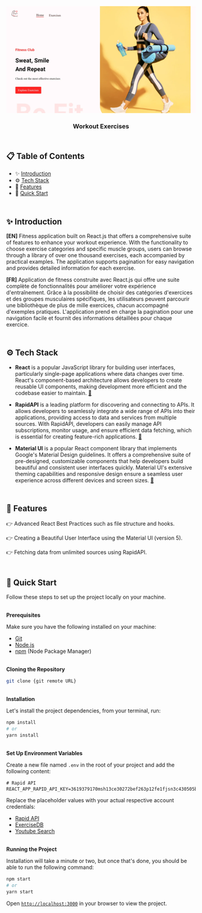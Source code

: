 <div align="center">
    <a href="https://workout-app-fv.netlify.app" target="_blank">
      <img src="public/design/preview.webp" alt="Project Banner">
    </a>
  <h3 align="center">Workout Exercises</h3>
</div>

##  <br /> 📋 <a name="table">Table of Contents</a>

- ✨ [Introduction](#introduction)
- ⚙️ [Tech Stack](#tech-stack)
- 📝 [Features](#features)
- 🚀 [Quick Start](#quick-start)

##  <br /> <a name="introduction">✨ Introduction</a>

**[EN]** Fitness application built on React.js that offers a comprehensive suite of features to enhance your workout experience. With the functionality to choose exercise categories and specific muscle groups, users can browse through a library of over one thousand exercises, each accompanied by practical examples. The application supports pagination for easy navigation and provides detailed information for each exercise.

**[FR]** Application de fitness construite avec React.js qui offre une suite complète de fonctionnalités pour améliorer votre expérience d'entraînement. Grâce à la possibilité de choisir des catégories d'exercices et des groupes musculaires spécifiques, les utilisateurs peuvent parcourir une bibliothèque de plus de mille exercices, chacun accompagné d'exemples pratiques. L'application prend en charge la pagination pour une navigation facile et fournit des informations détaillées pour chaque exercice.

##  <br /> <a name="tech-stack">⚙️ Tech Stack</a>

- **React** is a popular JavaScript library for building user interfaces, particularly single-page applications where data changes over time. React's component-based architecture allows developers to create reusable UI components, making development more efficient and the codebase easier to maintain. [📄](https://react.dev/reference/react)

- **RapidAPI** is a leading platform for discovering and connecting to APIs. It allows developers to seamlessly integrate a wide range of APIs into their applications, providing access to data and services from multiple sources. With RapidAPI, developers can easily manage API subscriptions, monitor usage, and ensure efficient data fetching, which is essential for creating feature-rich applications. [📄](https://docs.rapidapi.com)

- **Material UI** is a popular React component library that implements Google's Material Design guidelines. It offers a comprehensive suite of pre-designed, customizable components that help developers build beautiful and consistent user interfaces quickly. Material UI's extensive theming capabilities and responsive design ensure a seamless user experience across different devices and screen sizes. [📄](https://mui.com/)



## <br/> <a name="features">📝 Features</a>

👉 Advanced React Best Practices such as file structure and hooks.

👉 Creating a Beautiful User Interface using the Material UI (version 5).

👉 Fetching data from unlimited sources using RapidAPI.


## <br /> <a name="quick-start">🚀 Quick Start</a>

Follow these steps to set up the project locally on your machine.

<br/>**Prerequisites**

Make sure you have the following installed on your machine:

- [Git](https://git-scm.com/)
- [Node.js](https://nodejs.org/en)
- [npm](https://www.npmjs.com/) (Node Package Manager)

<br/>**Cloning the Repository**

```bash
git clone {git remote URL}
```

<br/>**Installation**

Let's install the project dependencies, from your terminal, run:

```bash
npm install
# or
yarn install
```

<br/>**Set Up Environment Variables**

Create a new file named `.env` in the root of your project and add the following content:

```env
# Rapid API
REACT_APP_RAPID_API_KEY=3619379170msh13ce30272bef263p12fe1fjsn3c430505bdab
```

Replace the placeholder values with your actual respective account credentials:

- [Rapid API](https://rapidapi.com/hub)
- [ExerciseDB](https://rapidapi.com/justin-WFnsXH_t6/api/exercisedb)
- [Youtube Search](https://rapidapi.com/h0p3rwe/api/youtube-search-and-download)


<br/>**Running the Project**

Installation will take a minute or two, but once that's done, you should be able to run the following command:

```bash
npm start
# or
yarn start
```

Open [`http://localhost:3000`](http://localhost:3000) in your browser to view the project.